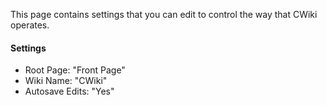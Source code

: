 This page contains settings that you can edit to control the way that CWiki operates.

#### Settings ####

- Root Page: \"Front Page\"
- Wiki Name: \"CWiki\"
- Autosave Edits: \"Yes\"

